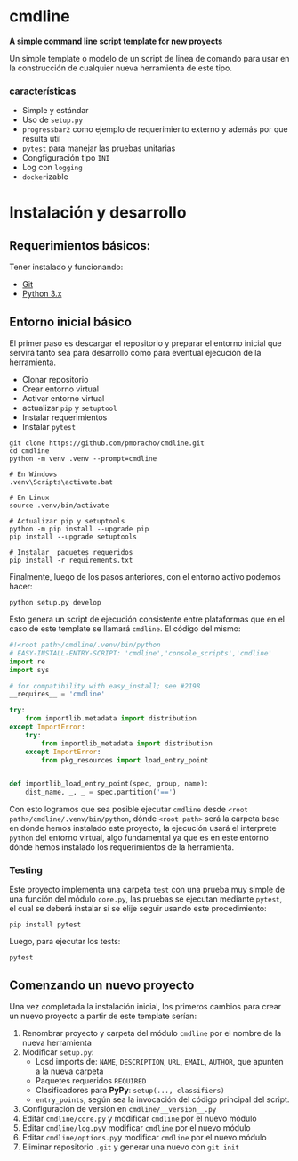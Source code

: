 # cmdline

__A simple command line script template for new proyects__

Un simple template o modelo de un script de linea de comando para usar en la
construcción de cualquier nueva herramienta de este tipo.

### características

* Simple y estándar
* Uso de `setup.py`
* `progressbar2` como ejemplo de requerimiento externo y además por que resulta útil
* `pytest` para manejar las pruebas unitarias
* Congfiguración tipo `INI`
* Log con `logging`
* `docker`izable


# Instalación y desarrollo
## Requerimientos básicos:

Tener instalado y funcionando:

* [Git][git]
* [Python 3.x][python]

## Entorno inicial básico

El primer paso es descargar el repositorio y preparar el entorno inicial que
servirá tanto sea para desarrollo como para eventual ejecución de la
herramienta.

* Clonar repositorio
* Crear entorno virtual
* Activar entorno virtual
* actualizar `pip` y `setuptool`
* Instalar requerimientos
* Instalar `pytest`

```
git clone https://github.com/pmoracho/cmdline.git
cd cmdline
python -m venv .venv --prompt=cmdline

# En Windows
.venv\Scripts\activate.bat

# En Linux
source .venv/bin/activate

# Actualizar pip y setuptools
python -m pip install --upgrade pip
pip install --upgrade setuptools

# Instalar  paquetes requeridos
pip install -r requirements.txt
```

Finalmente, luego de los pasos anteriores, con el entorno activo podemos hacer:

```
python setup.py develop
```

Esto genera un script de ejecución consistente entre plataformas que en el caso
de este template se llamará `cmdline`. El código del mismo:

```python
#!<root path>/cmdline/.venv/bin/python
# EASY-INSTALL-ENTRY-SCRIPT: 'cmdline','console_scripts','cmdline'
import re
import sys

# for compatibility with easy_install; see #2198
__requires__ = 'cmdline'

try:
    from importlib.metadata import distribution
except ImportError:
    try:
        from importlib_metadata import distribution
    except ImportError:
        from pkg_resources import load_entry_point


def importlib_load_entry_point(spec, group, name):
    dist_name, _, _ = spec.partition('==')
```

Con esto logramos que sea posible ejecutar `cmdline` desde `<root
path>/cmdline/.venv/bin/python`, dónde `<root path>` será la carpeta base en
dónde hemos instalado este proyecto, la ejecución usará el interprete `python`
del entorno virtual, algo fundamental ya que es en este entorno dónde hemos
instalado los requerimientos de la herramienta.

### Testing

Este proyecto implementa una carpeta `test` con una prueba muy simple de una
función del módulo `core.py`, las pruebas se ejecutan mediante `pytest`, el cual
se deberá instalar si se elije seguir usando este procedimiento:

```
pip install pytest
```

Luego, para ejecutar los tests:

```
pytest
```



## Comenzando un nuevo proyecto

Una vez completada la instalación inicial, los primeros cambios para crear un
nuevo proyecto a partir de este template serían:

1. Renombrar proyecto y carpeta del módulo `cmdline` por el nombre de la nueva herramienta
2. Modificar `setup.py`:
    * Losd imports de: `NAME`, `DESCRIPTION`, `URL`, `EMAIL`, `AUTHOR`, que apunten a la nueva carpeta
    * Paquetes requeridos `REQUIRED`
    * Clasificadores para **PyPy**: `setup(..., classifiers)`
    * `entry_points`, según sea la invocación del código principal del script.
3. Configuración de versión en `cmdline/__version__.py`
4. Editar `cmdline/core.py` y modificar `cmdline` por el nuevo módulo
5. Editar `cmdline/log.py`y modificar `cmdline` por el nuevo módulo
6. Editar `cmdline/options.py`y modificar `cmdline` por el nuevo módulo
5. Eliminar repositorio `.git` y generar una nuevo con `git init`


[git]: https://git-scm.com/
[python]: https://www.python.org/
